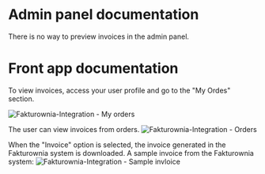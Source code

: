 # Admin panel documentation

There is no way to preview invoices in the admin panel.

# Front app documentation

To view invoices, access your user profile and go to the "My Ordes" section.

![Fakturownia-Integration - My orders](https://github.com/EscolaLMS/Fakturownia-Integration/assets/59400506/d1067ecf-0615-4812-b1fe-761b21f46380)


The user can view invoices from orders.
![Fakturownia-Integration - Orders](https://github.com/EscolaLMS/Fakturownia-Integration/assets/59400506/40671645-910f-4158-b23d-b82d5478f90d)

When the "Invoice" option is selected, the invoice generated in the Fakturownia system is downloaded.
A sample invoice from the Fakturownia system:
![Fakturownia-Integration - Sample invloice](https://github.com/EscolaLMS/Fakturownia-Integration/assets/59400506/81e592e3-f8d1-489f-a19a-c4365c18d465)

